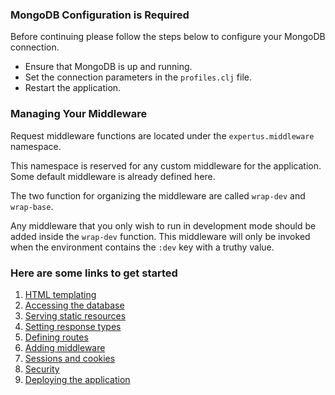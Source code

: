 <div class="bs-callout bs-callout-danger">

### MongoDB Configuration is Required

Before continuing please follow the steps below to configure your MongoDB connection.

* Ensure that MongoDB is up and running.
* Set the connection parameters in the `profiles.clj` file.
* Restart the application.

</div>


### Managing Your Middleware

Request middleware functions are located under the `expertus.middleware` namespace.

This namespace is reserved for any custom middleware for the application. Some default middleware is
already defined here.

The two function for organizing the middleware are called `wrap-dev` and `wrap-base`.

Any middleware that you only wish to run in development mode should be added inside the `wrap-dev` function.
This middleware will only be invoked when the environment contains the `:dev` key with a truthy value.

### Here are some links to get started

1. [HTML templating](http://www.luminusweb.net/docs/html_templating.md)
2. [Accessing the database](http://www.luminusweb.net/docs/database.md)
3. [Serving static resources](http://www.luminusweb.net/docs/static_resources.md)
4. [Setting response types](http://www.luminusweb.net/docs/responses.md)
5. [Defining routes](http://www.luminusweb.net/docs/routes.md)
6. [Adding middleware](http://www.luminusweb.net/docs/middleware.md)
7. [Sessions and cookies](http://www.luminusweb.net/docs/sessions_cookies.md)
8. [Security](http://www.luminusweb.net/docs/security.md)
9. [Deploying the application](http://www.luminusweb.net/docs/deployment.md)
